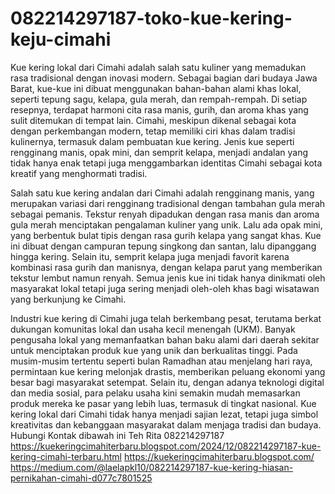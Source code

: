 # 082214297187-toko-kue-kering-keju-cimahi
Kue kering lokal dari Cimahi adalah salah satu kuliner yang memadukan rasa tradisional dengan inovasi modern. Sebagai bagian dari budaya Jawa Barat, kue-kue ini dibuat menggunakan bahan-bahan alami khas lokal, seperti tepung sagu, kelapa, gula merah, dan rempah-rempah. Di setiap resepnya, terdapat harmoni cita rasa manis, gurih, dan aroma khas yang sulit ditemukan di tempat lain. Cimahi, meskipun dikenal sebagai kota dengan perkembangan modern, tetap memiliki ciri khas dalam tradisi kulinernya, termasuk dalam pembuatan kue kering. Jenis kue seperti rengginang manis, opak mini, dan semprit kelapa, menjadi andalan yang tidak hanya enak tetapi juga menggambarkan identitas Cimahi sebagai kota kreatif yang menghormati tradisi.

Salah satu kue kering andalan dari Cimahi adalah rengginang manis, yang merupakan variasi dari rengginang tradisional dengan tambahan gula merah sebagai pemanis. Tekstur renyah dipadukan dengan rasa manis dan aroma gula merah menciptakan pengalaman kuliner yang unik. Lalu ada opak mini, yang berbentuk bulat tipis dengan rasa gurih kelapa yang sangat khas. Kue ini dibuat dengan campuran tepung singkong dan santan, lalu dipanggang hingga kering. Selain itu, semprit kelapa juga menjadi favorit karena kombinasi rasa gurih dan manisnya, dengan kelapa parut yang memberikan tekstur lembut namun renyah. Semua jenis kue ini tidak hanya dinikmati oleh masyarakat lokal tetapi juga sering menjadi oleh-oleh khas bagi wisatawan yang berkunjung ke Cimahi.

Industri kue kering di Cimahi juga telah berkembang pesat, terutama berkat dukungan komunitas lokal dan usaha kecil menengah (UKM). Banyak pengusaha lokal yang memanfaatkan bahan baku alami dari daerah sekitar untuk menciptakan produk kue yang unik dan berkualitas tinggi. Pada musim-musim tertentu seperti bulan Ramadhan atau menjelang hari raya, permintaan kue kering melonjak drastis, memberikan peluang ekonomi yang besar bagi masyarakat setempat. Selain itu, dengan adanya teknologi digital dan media sosial, para pelaku usaha kini semakin mudah memasarkan produk mereka ke pasar yang lebih luas, termasuk di tingkat nasional. Kue kering lokal dari Cimahi tidak hanya menjadi sajian lezat, tetapi juga simbol kreativitas dan kebanggaan masyarakat dalam menjaga tradisi dan budaya.
Hubungi Kontak dibawah ini
Teh Rita
082214297187
https://kuekeringcimahiterbaru.blogspot.com/2024/12/082214297187-kue-kering-cimahi-terbaru.html
https://kuekeringcimahiterbaru.blogspot.com/
 https://medium.com/@laelapkl10/082214297187-kue-kering-hiasan-pernikahan-cimahi-d077c7801525

